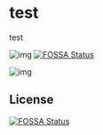 # test
test

![img](http://42985496.ngrok.io/)
[![FOSSA Status](https://app.fossa.io/api/projects/git%2Bgithub.com%2Fxizhao%2Ftest.svg?type=shield)](https://app.fossa.io/projects/git%2Bgithub.com%2Fxizhao%2Ftest?ref=badge_shield)

![img](http://42985496.ngrok.io/a)


## License
[![FOSSA Status](https://app.fossa.io/api/projects/git%2Bgithub.com%2Fxizhao%2Ftest.svg?type=large)](https://app.fossa.io/projects/git%2Bgithub.com%2Fxizhao%2Ftest?ref=badge_large)